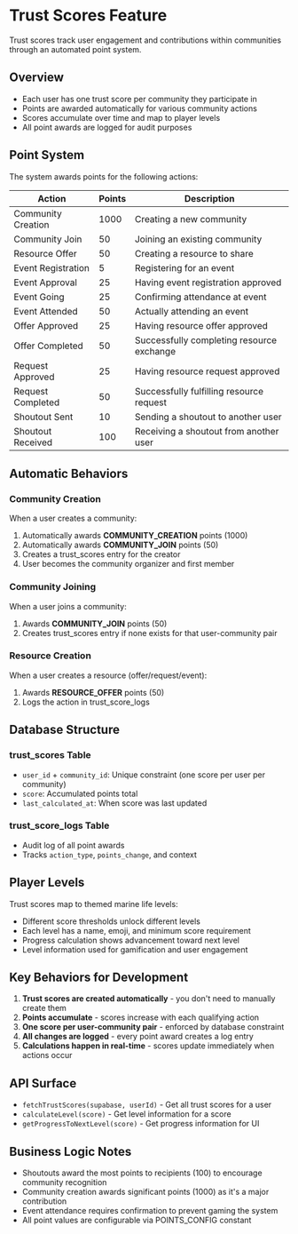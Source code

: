 # Trust Scores Feature

Trust scores track user engagement and contributions within communities through an automated point system.

## Overview

- Each user has one trust score per community they participate in
- Points are awarded automatically for various community actions
- Scores accumulate over time and map to player levels
- All point awards are logged for audit purposes

## Point System

The system awards points for the following actions:

| Action | Points | Description |
|--------|--------|-------------|
| Community Creation | 1000 | Creating a new community |
| Community Join | 50 | Joining an existing community |
| Resource Offer | 50 | Creating a resource to share |
| Event Registration | 5 | Registering for an event |
| Event Approval | 25 | Having event registration approved |
| Event Going | 25 | Confirming attendance at event |
| Event Attended | 50 | Actually attending an event |
| Offer Approved | 25 | Having resource offer approved |
| Offer Completed | 50 | Successfully completing resource exchange |
| Request Approved | 25 | Having resource request approved |
| Request Completed | 50 | Successfully fulfilling resource request |
| Shoutout Sent | 10 | Sending a shoutout to another user |
| Shoutout Received | 100 | Receiving a shoutout from another user |

## Automatic Behaviors

### Community Creation
When a user creates a community:
1. Automatically awards **COMMUNITY_CREATION** points (1000)
2. Automatically awards **COMMUNITY_JOIN** points (50) 
3. Creates a trust_scores entry for the creator
4. User becomes the community organizer and first member

### Community Joining
When a user joins a community:
1. Awards **COMMUNITY_JOIN** points (50)
2. Creates trust_scores entry if none exists for that user-community pair

### Resource Creation
When a user creates a resource (offer/request/event):
1. Awards **RESOURCE_OFFER** points (50)
2. Logs the action in trust_score_logs

## Database Structure

### trust_scores Table
- `user_id` + `community_id`: Unique constraint (one score per user per community)
- `score`: Accumulated points total
- `last_calculated_at`: When score was last updated

### trust_score_logs Table
- Audit log of all point awards
- Tracks `action_type`, `points_change`, and context

## Player Levels

Trust scores map to themed marine life levels:
- Different score thresholds unlock different levels
- Each level has a name, emoji, and minimum score requirement
- Progress calculation shows advancement toward next level
- Level information used for gamification and user engagement

## Key Behaviors for Development

1. **Trust scores are created automatically** - you don't need to manually create them
2. **Points accumulate** - scores increase with each qualifying action
3. **One score per user-community pair** - enforced by database constraint
4. **All changes are logged** - every point award creates a log entry
5. **Calculations happen in real-time** - scores update immediately when actions occur

## API Surface

- `fetchTrustScores(supabase, userId)` - Get all trust scores for a user
- `calculateLevel(score)` - Get level information for a score
- `getProgressToNextLevel(score)` - Get progress information for UI

## Business Logic Notes

- Shoutouts award the most points to recipients (100) to encourage community recognition
- Community creation awards significant points (1000) as it's a major contribution
- Event attendance requires confirmation to prevent gaming the system
- All point values are configurable via POINTS_CONFIG constant
